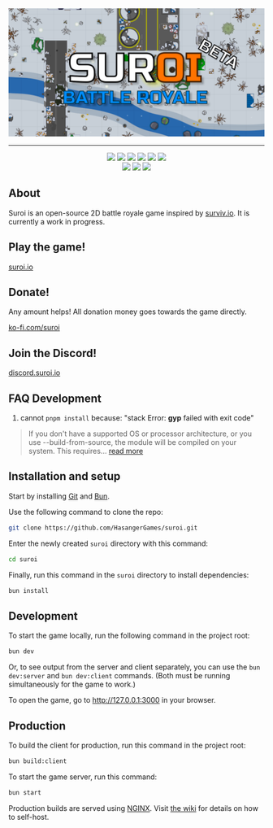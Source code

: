 <div align="center">
  <img src="client/public/img/backgrounds/github_background.png" alt="Suroi">
  <hr>
</div>

<div align="center">
  <img src="https://img.shields.io/badge/bun-%23f472b6.svg?style=for-the-badge&logo=bun&logoColor=white">
  <img src="https://img.shields.io/badge/typescript-%233178C6?style=for-the-badge&logo=typescript&logoColor=white">
  <img src="https://img.shields.io/badge/pixijs-%23e22162.svg?style=for-the-badge">
  <img src="https://img.shields.io/badge/vite-%235468FF.svg?style=for-the-badge&logo=vite&logoColor=white">
  <img src="https://img.shields.io/badge/html-%23E34F26?style=for-the-badge&logo=html5&logoColor=white">
  <img src="https://img.shields.io/badge/scss-%23CC6699?style=for-the-badge&logo=sass&logoColor=white">
  <br>
  <img src="https://img.shields.io/github/stars/HasangerGames/suroi?style=for-the-badge&logo=github">
  <img src="https://img.shields.io/github/package-json/v/HasangerGames/suroi?style=for-the-badge">
  <img src="https://img.shields.io/github/actions/workflow/status/HasangerGames/suroi/ci.yml?style=for-the-badge">
</div>

## About
Suroi is an open-source 2D battle royale game inspired by [surviv.io](https://survivio.fandom.com/wiki/Surviv.io_Wiki). It is currently a work in progress.

## Play the game!
[suroi.io](https://suroi.io)

## Donate!
Any amount helps! All donation money goes towards the game directly.

[ko-fi.com/suroi](https://ko-fi.com/suroi)

## Join the Discord!
[discord.suroi.io](https://discord.suroi.io)

## FAQ Development
1. cannot `pnpm install` because: "stack Error: **gyp** failed with exit code"
> If you don't have a supported OS or processor architecture, or you use --build-from-source, the module will be compiled on your system. This requires... [read more](https://www.npmjs.com/package/canvas#Compiling)

## Installation and setup
Start by installing [Git](https://git-scm.com/) and [Bun](https://bun.sh).

Use the following command to clone the repo:
```sh
git clone https://github.com/HasangerGames/suroi.git
```

Enter the newly created `suroi` directory with this command:
```sh
cd suroi
```

Finally, run this command in the `suroi` directory to install dependencies:
```sh
bun install
```

## Development
To start the game locally, run the following command in the project root:

```sh
bun dev
```
Or, to see output from the server and client separately, you can use the `bun dev:server` and `bun dev:client` commands. (Both must be running simultaneously for the game to work.)

To open the game, go to http://127.0.0.1:3000 in your browser.

## Production
To build the client for production, run this command in the project root:
```sh
bun build:client
```

To start the game server, run this command:
```sh
bun start
```

Production builds are served using [NGINX](https://nginx.org). Visit [the wiki](https://github.com/HasangerGames/suroi/wiki/Self%E2%80%90hosting) for details on how to self-host.
